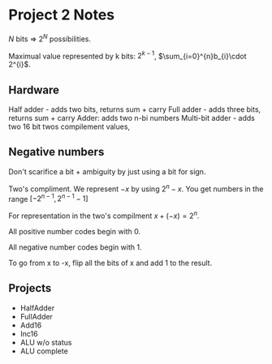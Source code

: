 # Project 2 Notes 

$N$ bits => $2^N$ possibilities. 

Maximual value represented by k bits: $2^{k-1}$, $\sum_{i=0}^{n}b_{i}\cdot 2^{i}$.

## Hardware

Half adder - adds two bits, returns sum + carry
Full adder - adds three bits, returns sum + carry
Adder: adds two n-bi numbers
Multi-bit adder - adds two 16 bit twos compilement values,

## Negative numbers

Don't scarifice a bit + ambiguity by just using a bit for sign. 

Two's compliment. We represent $-x$ by using $2^{n}-x$. You get numbers in the range $[-2^{n-1}, 2^{n-1}-1]$

For representation in the two's compilment $x+(-x)=2^{n}$.

All positive number codes begin with 0. 

All negative number codes begin with 1. 

To go from x to -x, flip all the bits of x and add 1 to the result. 

## Projects

- HalfAdder
- FullAdder
- Add16
- Inc16
- ALU w/o status
- ALU complete